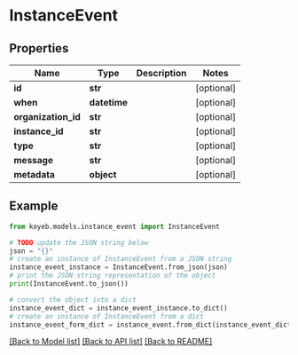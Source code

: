 # InstanceEvent


## Properties

Name | Type | Description | Notes
------------ | ------------- | ------------- | -------------
**id** | **str** |  | [optional] 
**when** | **datetime** |  | [optional] 
**organization_id** | **str** |  | [optional] 
**instance_id** | **str** |  | [optional] 
**type** | **str** |  | [optional] 
**message** | **str** |  | [optional] 
**metadata** | **object** |  | [optional] 

## Example

```python
from koyeb.models.instance_event import InstanceEvent

# TODO update the JSON string below
json = "{}"
# create an instance of InstanceEvent from a JSON string
instance_event_instance = InstanceEvent.from_json(json)
# print the JSON string representation of the object
print(InstanceEvent.to_json())

# convert the object into a dict
instance_event_dict = instance_event_instance.to_dict()
# create an instance of InstanceEvent from a dict
instance_event_form_dict = instance_event.from_dict(instance_event_dict)
```
[[Back to Model list]](../README.md#documentation-for-models) [[Back to API list]](../README.md#documentation-for-api-endpoints) [[Back to README]](../README.md)


